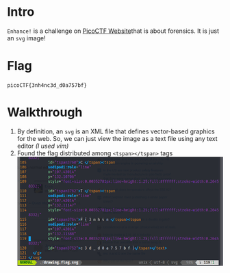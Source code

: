 # Intro
`Enhance!` is a challenge on [PicoCTF Website](https://play.picoctf.org/practice/challenge/)that is about forensics.
It is just an `svg` image!

# Flag
`picoCTF{3nh4nc3d_d0a757bf}`

# Walkthrough
1. By definition, an `svg` is an XML file that defines vector-based graphics for the web. So, we can just view the image as a text file using any text editor *(I used vim)*
2. Found the flag distributed among `<tspan></tspan>` tags    ![Flag](screenshots/1.png) 